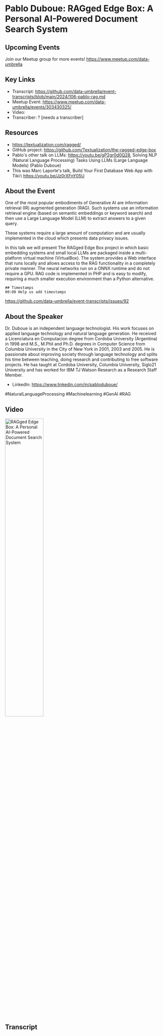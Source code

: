 # Pablo Duboue: RAGged Edge Box: A Personal AI-Powered Document Search System

## Upcoming Events
Join our Meetup group for more events!
https://www.meetup.com/data-umbrella

## Key Links
- Transcript: https://github.com/data-umbrella/event-transcripts/blob/main/2024/106-pablo-rag.md
- Meetup Event: https://www.meetup.com/data-umbrella/events/303430325/
- Video: 
- Transcriber:  ? [needs a transcriber]

## Resources
- https://textualization.com/ragged/
- GitHub project: https://github.com/Textualization/the-ragged-edge-box
- Pablo's other talk on LLMs:  https://youtu.be/gP2gr0d0Q28, Solving NLP (Natural Language Processing) Tasks Using LLMs (Large Language Models) (Pablo Duboue)
- This was Marc Laporte's talk, Build Your First Database Web App with Tiki:\ https://youtu.be/Jz0rXFnY05U

## About the Event
One of the most popular embodiments of Generative AI are information retrieval (IR) augmented generation (RAG). Such systems use an information retrieval engine (based on semantic embeddings or keyword search) and then use a Large Language Model (LLM) to extract answers to a given query.

These systems require a large amount of computation and are usually implemented in the cloud which presents data privacy issues.

In this talk we will present The RAGged Edge Box project in which basic embedding systems and small local LLMs are packaged inside a multi-platform virtual machine (VirtualBox). The system provides a Web interface that runs locally and allows access to the RAG functionality in a completely private manner. The neural networks run on a ONNX runtime and do not require a GPU. RAG code is implemented in PHP and is easy to modify, requiring a much smaller execution environment than a Python alternative.

```
## Timestamps
00:00 Help us add timestamps
```

https://github.com/data-umbrella/event-transcripts/issues/92


## About the Speaker
Dr. Duboue is an independent language technologist. His work focuses on applied language technology and natural language generation. He received a Licenciatura en Computacion degree from Cordoba University (Argentina) in 1998 and M.S., M.Phil and Ph.D. degrees in Computer Science from Columbia University in the City of New York in 2001, 2003 and 2005. He is passionate about improving society through language technology and splits his time between teaching, doing research and contributing to free software projects. He has taught at Cordoba University, Columbia University, Siglo21 University and has worked for IBM TJ Watson Research as a Research Staff Member.

- LinkedIn: https://www.linkedin.com/in/pabloduboue/

#NaturalLanguageProcessing #Machinelearning #GenAI #RAG


## Video
<a href="http://www.youtube.com/watch?feature=player_embedded&v=5V_MvnwTVwc" target="_blank"><img src="http://img.youtube.com/vi/5V_MvnwTVwc/0.jpg"
alt="RAGged Edge Box: A Personal AI-Powered Document Search System" width="50%" /></a>

## Transcript
